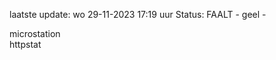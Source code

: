 laatste update: 
wo 29-11-2023 17:19   uur 
Status: FAALT - geel - 
<div class="service R">microstation</div><div class="service Y">httpstat</div>